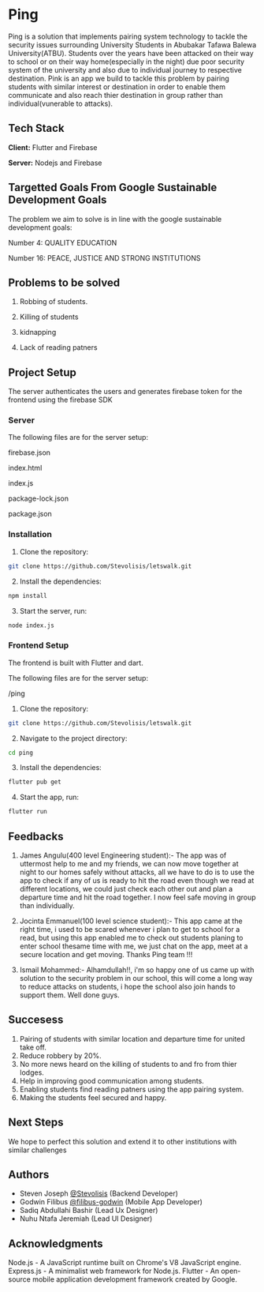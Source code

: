 
# Ping

Ping is a solution that implements pairing system technology to tackle the security issues surrounding University Students in Abubakar Tafawa Balewa University(ATBU). Students over the years have been attacked on their way to school or on their way home(especially in the night) due poor security system of the university and also due to individual journey to respective destination. Pink is an app we build to tackle this problem by pairing students with similar interest or destination in order to enable them communicate and also reach thier destination in group rather than individual(vunerable to attacks).



## Tech Stack

**Client:** Flutter and Firebase

**Server:** Nodejs and Firebase



## Targetted Goals From Google Sustainable Development Goals
The problem we aim to solve is in line with the google sustainable development goals:

Number 4: QUALITY EDUCATION

Number 16: PEACE, JUSTICE AND STRONG INSTITUTIONS

## Problems to be solved
1. Robbing of students.

2. Killing of students

3. kidnapping

4. Lack of reading patners

## Project Setup
The server authenticates the users and generates firebase token for the frontend using the firebase SDK
### Server
The following files are for the server setup:

firebase.json

index.html

index.js

package-lock.json

package.json 


### Installation

1. Clone the repository:
```bash 
git clone https://github.com/Stevolisis/letswalk.git
```

2. Install the dependencies:
```bash
npm install
```

3. Start the server, run:
```bash 
node index.js
```




### Frontend Setup
The frontend is built with Flutter and dart.

The following files are for the server setup:

/ping

1. Clone the repository:
```bash 
git clone https://github.com/Stevolisis/letswalk.git
```
2. Navigate to the project directory:
```bash 
cd ping
```

3. Install the dependencies:
```bash 
flutter pub get
```
4. Start the app, run:
```bash 
flutter run
```


## Feedbacks
1. James Angulu(400 level Engineering student):- The app was of uttermost help to me and my friends, we can now move together at night to our homes safely without attacks, all we have to do is to use the app to check if any of us is ready to hit the road even though we read at different locations, we could just check each other out and plan a departure time and hit the road together. I now feel safe moving in group than individually.

2. Jocinta Emmanuel(100 level science student):- This app came at the right time, i used to be scared whenever i plan to get to school for a read, but using this app enabled me to check out students planing to enter school thesame time with me, we just chat on the app, meet at a secure location and get moving. Thanks Ping team !!!

3. Ismail Mohammed:- Alhamdullah!!, i'm so happy one of us came up with solution to the security problem in our school, this will come a long way to reduce attacks on students, i hope the school also join hands to support them. Well done guys.
## Succesess
1. Pairing of students with similar location and departure time for united take off.
2. Reduce robbery by 20%.
3. No more news heard on the killing of students to and fro from thier lodges.
4. Help in improving good communication among students.
5. Enabling students find reading patners using the app pairing system.
6. Making the students feel secured and happy.

## Next Steps
We hope to perfect this solution and extend it to other institutions with similar challenges

## Authors

- Steven Joseph [@Stevolisis](https://www.github.com/Stevolisis) (Backend Developer)
- Godwin Filibus [@filibus-godwin](https://github.com/filibus-godwin) (Mobile App Developer)
- Sadiq Abdullahi Bashir (Lead Ux Designer)
- Nuhu Ntafa Jeremiah (Lead UI Designer)

## Acknowledgments
Node.js - A JavaScript runtime built on Chrome's V8 JavaScript engine.
Express.js - A minimalist web framework for Node.js.
Flutter - An open-source mobile application development framework created by Google.